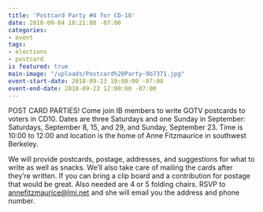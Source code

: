 ```yaml
---
title: 'Postcard Party #4 for CD-10'
date: 2018-09-04 18:21:00 -07:00
categories:
- event
tags:
- elections
- postcard
is featured: true
main-image: "/uploads/Postcard%20Party-9b7371.jpg"
event-start-date: 2018-09-23 10:00:00 -07:00
event-end-date: 2018-09-23 12:00:00 -07:00
---
```


POST CARD PARTIES! Come join IB members to write GOTV postcards to voters in CD10. Dates are three Saturdays and one Sunday in September: Saturdays, September 8, 15, and 29, and Sunday, September 23. Time is 10:00 to 12:00 and location is the home of Anne Fitzmaurice in southwest Berkeley. 

We will provide postcards, postage, addresses, and suggestions for what to write as well as snacks. We’ll also take care of mailing the cards after they’re written. If you can bring a clip board and a contribution for postage that would be great. Also needed are 4 or 5 folding chairs. RSVP to annefitzmaurice@lmi.net and she will email you the address and phone number.